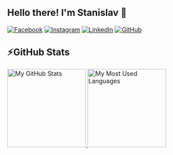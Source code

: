 ## Hello there! I'm Stanislav 👋

[![Facebook](https://img.shields.io/badge/-Facebook-00B2FF?style=flat-square&logo=Facebook&logoColor=white)](https://www.facebook.com/profile.php?id=100000714808058/)
[![Instagram](https://img.shields.io/badge/-Instagram-e4405f?style=flat-square&logo=Instagram&logoColor=white)](https://www.instagram.com/s.stoyanov369/) 
[![LinkedIn](https://img.shields.io/badge/-LinkedIn-0e76a8?style=flat-square&logo=Linkedin&logoColor=white)](https://www.linkedin.com/in/stanislavstoyanov99/) 
[![GitHub](https://img.shields.io/badge/-Github-000000?style=flat-square&logo=Github&logoColor=white)](https://github.com/stanislavstoyanov99)

## ⚡GitHub Stats

<a href="https://github.com/stanislavstoyanov99">
  <img height="180em" alt="My GitHub Stats" src="https://github-readme-stats.vercel.app/api?username=stanislavstoyanov99&bg_color=00000000&text_color=3498db&hide_border=true&count_private=true&include_all_commits=true" />
  <img height="180em" alt="My Most Used Languages" src="https://github-readme-stats.vercel.app/api/top-langs/?username=stanislavstoyanov99&langs_count=5&layout=compact&bg_color=00000000&text_color=3498db&hide_border=true&count_private=true&include_all_commits=true&hide=html,scss,css,c%2B%2B,shaderlab,jupyter%20notebook,mathematica,c" />
</a>

